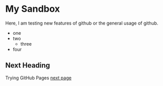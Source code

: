 # My Sandbox

Here, I am testing new features of github or the general usage of github.

- one
- two
  - three
- four

## Next Heading

Trying GitHub Pages
[next page](https://roveda.github.io/sandbox/next_page)


